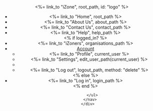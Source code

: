 <header class="navbar navbar-fixed-top navbar-inverse">
      <div class="container">
      <%= link_to "iZone", root_path, id: "logo" %>
        <nav>
          <ul class="nav navbar-nav navbar-right">
            <li><%= link_to "Home",   root_path %></li>
            <li><%= link_to "About Us",   about_path %></li>
            <li><%= link_to "Contact Us",   contact_path %></li>
            <li><%= link_to "Help",   help_path %></li>
          <% if logged_in? %>
          <li><%= link_to "iZoners", organisations_path %></li>
            <li class="dropdown">
            <a href="#" class="dropdown-toggle" data-toggle="dropdown">
              Account <b class="caret"></b>
            </a>
            <ul class="dropdown-menu">
              <li><%= link_to "Profile", current_user %></li>
              <li><%= link_to "Settings", edit_user_path(current_user) %></li>
              <li class="divider"></li>
              <li>
                <%= link_to "Log out", logout_path, method: "delete" %>
              </li>
            </ul>
          </li>
        <% else %>
          <li><%= link_to "Log in", login_path %></li>
        <% end %>

          </ul>
        </nav>
      </div>
</header>